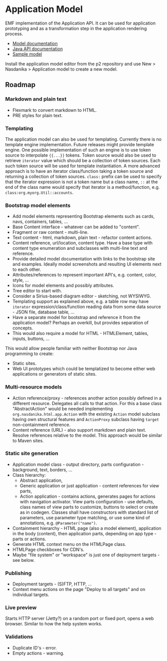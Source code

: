 # Application Model

EMF implementation of the Application API. It can be used for application prototyping and as a transformation step in the application rendering process.

* [Model documentation](app-model-doc)
* [Java API documentation](apidocs/org.nasdanika.html.app.model/apidocs/index.html)
* [Sample model](NasdanikaBank.app)

Install the application model editor from the p2 repository and use New > Nasdanika > Application model to create a new model.

## Roadmap

### Markdown and plain text

* Flexmark to convert markdown to HTML.
* PRE styles for plain text.

### Templating

The application model can also be used for templating. Currently there is no template engine implementation. Future releases might provide template engine.
One possible implementation of such an engine is to use token source to interpolate ``{{...}}`` tokens. 
Token source would also be used to retrieve ``iterator`` value which should be a collection of token sources. 
Each such token source will be used for template instantiation. 
A more advanced approach is to have an iterator class/function taking a token source and returning a collection of token sources. 
``class:`` prefix can be used to specify that the iterator expression is not a token name but a class name, ``::`` at the end of the class name would specify that iterator is a method/function, e.g. ``class:org.myorg.Util::accounts``. 

### Bootstrap model elements

* Add model elements representing Bootstrap elements such as cards, navs, containers, tables, ...
* Base Content interface - whatever can be added to "content".
* Fragment or raw content - multi-line.
* Text content - html, markdown, plain text - refactor content actions.
* Content reference, url/location, content type. Have a base type with content type enumeration and subclasses with multi-line text and reference. 
* Provide detailed model documentation with links to the bootstrap site and examples. Ideally model screenshots and resulting UI elements next to each other.
* Attributes/references to represent important API's, e.g. content, color, style, ...
* Icons for model elements and possibly attributes.
* Tree editor to start with.
* Consider a Sirius-based diagram editor - sketching, not WYSIWYG.
* Templating support as explained above, e.g. a table row may have ``iterator`` expression/class/function reading data from some data source - JSON file, database table, ... 
* Have a separate model for bootstrap and reference it from the application model? Perhaps an overkill, but provides separation of concepts.
* This would also require a model for HTML - HTMLElement, tables, inputs, buttons, ...

This would allow people familiar with neither Bootstrap nor Java programming to create:
* Static sites.
* Web UI prototypes which could be templatized to become either web applications or generators of static sites.    

### Multi-resource models

* Action reference/proxy - references another action possibly defined in a different resource. Delegates all calls to that action. For this a base class "AbstractAction" would be needed implementing ``org.nasdanika.html.app.Action`` with the existing ``Action`` model subclass having own structural features and ``ActionProxy`` subclass having ``target`` non-containment reference.
* Content reference (URL) - also support markdown and plain text. Resolve references relative to the model. This approach would be similar to Maven sites.    

### Static site generation

* Application model class - output directory, parts configuration - background, text, borders, ...
* Class hierarchy:
    * Abstract application, 
    * Generic application or just application - content references for view parts, 
    * Action application - contains actions, generates pages for actions with navigation activator. View parts configuration - use defaults, class names of view parts to customize, buttons to select or create as in codegen. Classes shall have constructors with standard list of parameters, use parameter type matching, or use some kind of annotations, e.g. ``@Parameter("name")``.
* Containment hierarchy - HTML page (also a model element), application in the body (content), then application parts, depending on app type - parts or actions.    
* Generate HTML context menu on the HTMLPage class.
* HTMLPage checkboxes for CDN's.
* Maybe "file system" or "workspace" is just one of deployment targets - see below.

### Publishing

* Deployment targets - (S)FTP, HTTP, ...
* Context menu actions on the page "Deploy to all targets" and on individual targets.

### Live preview

Starts HTTP server (Jetty?) on a random port or fixed port, opens a web browser. Similar to how the help system works.

### Validations

* Duplicate ID's - error.
* Empty actions - warning.
